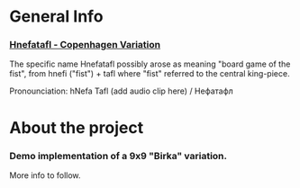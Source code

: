 # General Info
### [Hnefatafl - Copenhagen Variation](https://www.youtube.com/watch?v=lseS0ThfWN8&t=40s)

The specific name Hnefatafl possibly arose as meaning "board game of the fist", from hnefi ("fist") + tafl where "fist" referred to the central king-piece.

Pronounciation: hNefa Tafl (add audio clip here) / Нефатафл

# About the project
### Demo implementation of a 9x9 "Birka" variation.

More info to follow.